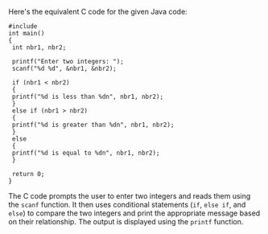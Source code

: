 Here's the equivalent C code for the given Java code:
```
#include 
int main()
{
 int nbr1, nbr2;
 
 printf("Enter two integers: ");
 scanf("%d %d", &nbr1, &nbr2);
 
 if (nbr1 < nbr2)
 {
 printf("%d is less than %dn", nbr1, nbr2);
 }
 else if (nbr1 > nbr2)
 {
 printf("%d is greater than %dn", nbr1, nbr2);
 }
 else
 {
 printf("%d is equal to %dn", nbr1, nbr2);
 }
 
 return 0;
}
```
The C code prompts the user to enter two integers and reads them using the `scanf` function. It then uses conditional statements (`if`, `else if`, and `else`) to compare the two integers and print the appropriate message based on their relationship. The output is displayed using the `printf` function.

